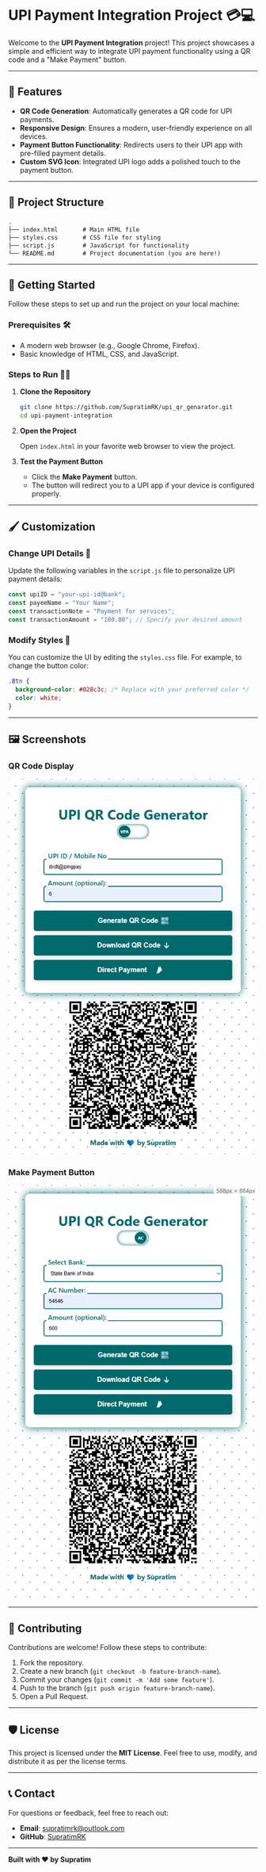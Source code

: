# UPI Payment Integration Project 💳💻

Welcome to the **UPI Payment Integration** project! This project showcases a simple and efficient way to integrate UPI payment functionality using a QR code and a "Make Payment" button.

---

## 🌟 Features

- **QR Code Generation**: Automatically generates a QR code for UPI payments.
- **Responsive Design**: Ensures a modern, user-friendly experience on all devices.
- **Payment Button Functionality**: Redirects users to their UPI app with pre-filled payment details.
- **Custom SVG Icon**: Integrated UPI logo adds a polished touch to the payment button.

---

## 🔁 Project Structure

```plaintext
.
├── index.html       # Main HTML file
├── styles.css       # CSS file for styling
├── script.js        # JavaScript for functionality
└── README.md        # Project documentation (you are here!)
```

---

## 🚀 Getting Started

Follow these steps to set up and run the project on your local machine:

### Prerequisites 🛠️

- A modern web browser (e.g., Google Chrome, Firefox).
- Basic knowledge of HTML, CSS, and JavaScript.

### Steps to Run 🏃‍♂️

1. **Clone the Repository**

   ```bash
   git clone https://github.com/SupratimRK/upi_qr_genarator.git
   cd upi-payment-integration
   ```

2. **Open the Project**

   Open `index.html` in your favorite web browser to view the project.

3. **Test the Payment Button**

   - Click the **Make Payment** button.
   - The button will redirect you to a UPI app if your device is configured properly.

---

## 🖌️ Customization

### Change UPI Details 📑

Update the following variables in the `script.js` file to personalize UPI payment details:

```javascript
const upiID = "your-upi-id@bank";
const payeeName = "Your Name";
const transactionNote = "Payment for services";
const transactionAmount = "100.00"; // Specify your desired amount
```

### Modify Styles 🎨

You can customize the UI by editing the `styles.css` file. For example, to change the button color:

```css
.Btn {
  background-color: #028c3c; /* Replace with your preferred color */
  color: white;
}
```

---

## 🖼️ Screenshots

### QR Code Display

![QR Code](sample/01.png)

### Make Payment Button

![Make Payment Button](sample/02.png)

---

## 🤝 Contributing

Contributions are welcome! Follow these steps to contribute:

1. Fork the repository.
2. Create a new branch (`git checkout -b feature-branch-name`).
3. Commit your changes (`git commit -m 'Add some feature'`).
4. Push to the branch (`git push origin feature-branch-name`).
5. Open a Pull Request.

---

## 🛡️ License

This project is licensed under the **MIT License**. Feel free to use, modify, and distribute it as per the license terms.

---

## 📞 Contact

For questions or feedback, feel free to reach out:

- **Email**: [supratimrk@outlook.com](mailto:supratimrk@outlook.com)
- **GitHub**: [SupratimRK](https://github.com/SupratimRK)

---

**Built with ❤️ by Supratim**

